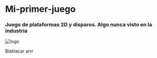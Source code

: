 # Mi-primer-juego
### Juego de plataformas 2D y disparos. Algo nunca visto en la industria
![logo](https://github.com/Kilian-Sosa/Mi-primer-juego/assets/85161810/946c7d3a-9e55-4e31-ac2e-4c98acbfc461)


Blablacar arrr
